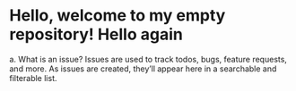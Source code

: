 Hello, welcome to my empty repository!
Hello again
=============

a. What is an issue?
Issues are used to track todos, bugs, feature requests, and more. As issues are created, they’ll appear here in a searchable and filterable list. 
